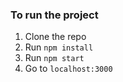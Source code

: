 ### To run the project

1. Clone the repo
2. Run `npm install`
3. Run `npm start`
4. Go to `localhost:3000`
